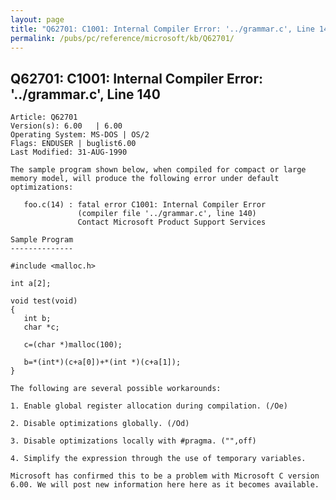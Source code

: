```yaml
---
layout: page
title: "Q62701: C1001: Internal Compiler Error: '../grammar.c', Line 140"
permalink: /pubs/pc/reference/microsoft/kb/Q62701/
---
```


## Q62701: C1001: Internal Compiler Error: '../grammar.c', Line 140

	Article: Q62701
	Version(s): 6.00   | 6.00
	Operating System: MS-DOS | OS/2
	Flags: ENDUSER | buglist6.00
	Last Modified: 31-AUG-1990
	
	The sample program shown below, when compiled for compact or large
	memory model, will produce the following error under default
	optimizations:
	
	   foo.c(14) : fatal error C1001: Internal Compiler Error
	               (compiler file '../grammar.c', line 140)
	               Contact Microsoft Product Support Services
	
	Sample Program
	--------------
	
	#include <malloc.h>
	
	int a[2];
	
	void test(void)
	{
	   int b;
	   char *c;
	
	   c=(char *)malloc(100);
	
	   b=*(int*)(c+a[0])+*(int *)(c+a[1]);
	}
	
	The following are several possible workarounds:
	
	1. Enable global register allocation during compilation. (/Oe)
	
	2. Disable optimizations globally. (/Od)
	
	3. Disable optimizations locally with #pragma. ("",off)
	
	4. Simplify the expression through the use of temporary variables.
	
	Microsoft has confirmed this to be a problem with Microsoft C version
	6.00. We will post new information here here as it becomes available.
